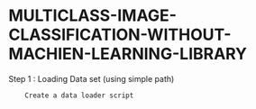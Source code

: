 # MULTICLASS-IMAGE-CLASSIFICATION-WITHOUT-MACHIEN-LEARNING-LIBRARY

Step 1 : Loading Data set (using simple path)

        Create a data loader script 
        
